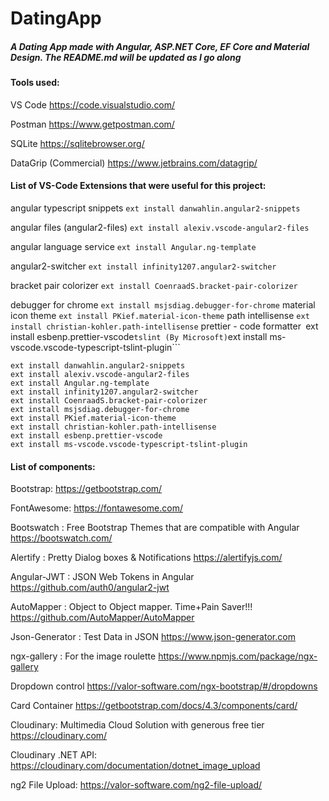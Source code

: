 # DatingApp 

##### A Dating App made with Angular, ASP.NET Core, EF Core and Material Design. The README.md will be updated as I go along


#### Tools used:
VS Code
https://code.visualstudio.com/

Postman
https://www.getpostman.com/

SQLite
https://sqlitebrowser.org/

DataGrip (Commercial)
https://www.jetbrains.com/datagrip/


#### List of VS-Code Extensions that were useful for this project:

angular typescript snippets
```ext install danwahlin.angular2-snippets```

angular files (angular2-files)
```ext install alexiv.vscode-angular2-files```

angular language service
```ext install Angular.ng-template```

angular2-switcher
```ext install infinity1207.angular2-switcher```


bracket pair colorizer
```ext install CoenraadS.bracket-pair-colorizer```

debugger for chrome
```ext install msjsdiag.debugger-for-chrome```
material icon theme
```ext install PKief.material-icon-theme```
path intellisense
```ext install christian-kohler.path-intellisense```
prettier - code formatter```
```ext install esbenp.prettier-vscode```
tslint (By Microsoft)
```ext install ms-vscode.vscode-typescript-tslint-plugin```

```
ext install danwahlin.angular2-snippets
ext install alexiv.vscode-angular2-files
ext install Angular.ng-template
ext install infinity1207.angular2-switcher
ext install CoenraadS.bracket-pair-colorizer
ext install msjsdiag.debugger-for-chrome
ext install PKief.material-icon-theme
ext install christian-kohler.path-intellisense
ext install esbenp.prettier-vscode
ext install ms-vscode.vscode-typescript-tslint-plugin
```


#### List of components:

Bootstrap:
https://getbootstrap.com/

FontAwesome:
https://fontawesome.com/

Bootswatch : Free Bootstrap Themes that are compatible with Angular 
https://bootswatch.com/ 

Alertify : Pretty Dialog boxes & Notifications
https://alertifyjs.com/

Angular-JWT : JSON Web Tokens in Angular
https://github.com/auth0/angular2-jwt

AutoMapper : Object to Object mapper. Time+Pain Saver!!!
https://github.com/AutoMapper/AutoMapper

Json-Generator : Test Data in JSON 
https://www.json-generator.com 

ngx-gallery : For the image roulette
https://www.npmjs.com/package/ngx-gallery

Dropdown control 
https://valor-software.com/ngx-bootstrap/#/dropdowns

Card Container
https://getbootstrap.com/docs/4.3/components/card/

Cloudinary: Multimedia Cloud Solution with generous free tier
https://cloudinary.com/

Cloudinary .NET API:
https://cloudinary.com/documentation/dotnet_image_upload

ng2 File Upload:
https://valor-software.com/ng2-file-upload/
